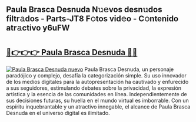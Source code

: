 ## Paula Brasca Desnuda N𝚞𝚎vos desn𝚞dos filtr𝚊dos - Parts-JT8 F𝚘tos vid𝚎o - C𝚘ntenido atr𝚊ctivo y6uFW

# <h2><a href="http://mbcvk9g.tromn.icu/?c=Paula+Brasca+Desnuda">🔗👉👉👉 Paula Brasca Desnuda 🔗🔗</a></h2>

[![Paula Brasca Desnuda nuevo](https://i.imgur.com/pEAQMta.gif)](http://mbcvk9g.tromn.icu/?c=Paula+Brasca+Desnuda)
Paula Brasca Desnuda, un personaje paradójico y complejo, desafía la categorización simple. Su uso innovador de los medios digitales para la autopresentación ha cautivado y enfurecido a sus seguidores, estimulando debates sobre la privacidad, la expresión artística y la esencia de las comunidades en línea. Independientemente de sus decisiones futuras, su huella en el mundo virtual es imborrable. Con un espíritu inquebrantable y un atractivo innegable, el alcance de Paula Brasca Desnuda en el universo digital es ilimitado.
